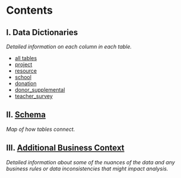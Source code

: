 # Contents
<p>
  
## I. Data Dictionaries
  <p><i>Detailed information on each column in each table.</i>
  
   - [all tables](https://github.com/USA4UNHCR/Education-Challenge/blob/master/data_primer/datadictionary_all_tables.pdf)
   - [project](https://github.com/USA4UNHCR/Education-Challenge/blob/master/data_primer/datadictionary_project.pdf)
   - [resource](https://github.com/USA4UNHCR/Education-Challenge/blob/master/data_primer/datadictionary_resource.pdf)
   - [school](https://github.com/USA4UNHCR/Education-Challenge/blob/master/data_primer/datadictionary_school.pdf)
   - [donation](https://github.com/USA4UNHCR/Education-Challenge/blob/master/data_primer/datadictionary_donation.pdf)
   - [donor_supplemental](https://github.com/USA4UNHCR/Education-Challenge/blob/master/data_primer/datadictionary_donor_supplemental.pdf)
   - [teacher_survey](https://github.com/USA4UNHCR/Education-Challenge/blob/master/data_primer/datadictionary_teacher_survey.pdf)
  
## II. [Schema](https://github.com/USA4UNHCR/Education-Challenge/blob/master/data_primer/data_schema.pdf)
<p><i>Map of how tables connect.</i>
  
## III. [Additional Business Context](https://github.com/USA4UNHCR/Education-Challenge/blob/master/data_primer/Business%20Context.pdf)
  <p><i>Detailed information about some of the nuances of the data and any business rules or data inconsistencies that might impact analysis.</i>
